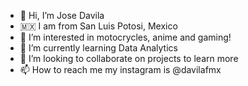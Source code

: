 - 👋 Hi, I’m Jose Davila
- :mexico: I am from San Luis Potosi, Mexico
- 👀 I’m interested in motocrycles, anime and gaming!
- 🌱 I’m currently learning Data Analytics
- 💞️ I’m looking to collaborate on projects to learn more
- 📫 How to reach me my instagram is @davilafmx

<!---
davilafmx/davilafmx is a ✨ special ✨ repository because its `README.md` (this file) appears on your GitHub profile.
You can click the Preview link to take a look at your changes.
--->
